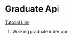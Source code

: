 # Graduate Api 

[Tutorial Link](https://www.thegreatcodeadventure.com/making-a-rails-api-with-grap/)

1. Working graduate index api

